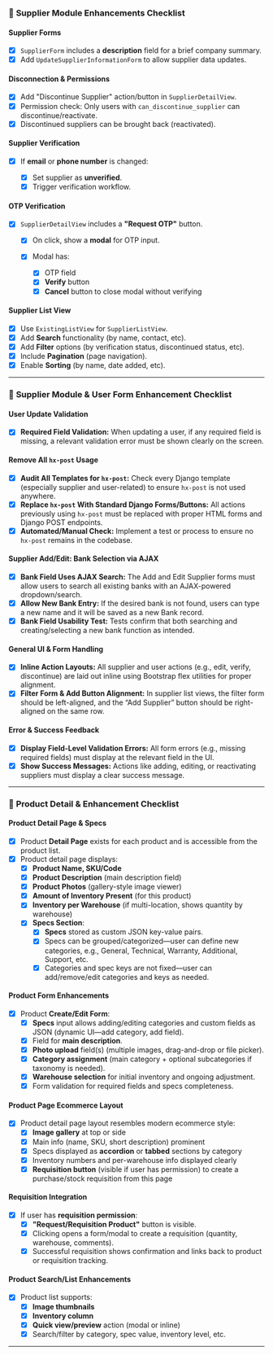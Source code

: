 ### 📝 **Supplier Module Enhancements Checklist**

#### **Supplier Forms**

* [x] `SupplierForm` includes a **description** field for a brief company summary.
* [x] Add `UpdateSupplierInformationForm` to allow supplier data updates.

#### **Disconnection & Permissions**

* [x] Add "Discontinue Supplier" action/button in `SupplierDetailView`.
* [x] Permission check: Only users with `can_discontinue_supplier` can discontinue/reactivate.
* [x] Discontinued suppliers can be brought back (reactivated).

#### **Supplier Verification**

* [x] If **email** or **phone number** is changed:

  * [x] Set supplier as **unverified**.
  * [x] Trigger verification workflow.

#### **OTP Verification**

* [x] `SupplierDetailView` includes a **"Request OTP"** button.

  * [x] On click, show a **modal** for OTP input.
  * [x] Modal has:

    * [x] OTP field
    * [x] **Verify** button
    * [x] **Cancel** button to close modal without verifying

#### **Supplier List View**

* [x] Use `ExistingListView` for `SupplierListView`.
* [x] Add **Search** functionality (by name, contact, etc).
* [x] Add **Filter** options (by verification status, discontinued status, etc).
* [x] Include **Pagination** (page navigation).
* [x] Enable **Sorting** (by name, date added, etc).

---

### 📝 **Supplier Module & User Form Enhancement Checklist**

#### **User Update Validation**

* [x] **Required Field Validation:**
  When updating a user, if any required field is missing, a relevant validation error must be shown clearly on the screen.

#### **Remove All `hx-post` Usage**

* [x] **Audit All Templates for `hx-post`:**
  Check every Django template (especially supplier and user-related) to ensure `hx-post` is not used anywhere.
* [x] **Replace `hx-post` With Standard Django Forms/Buttons:**
  All actions previously using `hx-post` must be replaced with proper HTML forms and Django POST endpoints.
* [x] **Automated/Manual Check:**
  Implement a test or process to ensure no `hx-post` remains in the codebase.

#### **Supplier Add/Edit: Bank Selection via AJAX**

* [x] **Bank Field Uses AJAX Search:**
  The Add and Edit Supplier forms must allow users to search all existing banks with an AJAX-powered dropdown/search.
* [x] **Allow New Bank Entry:**
  If the desired bank is not found, users can type a new name and it will be saved as a new Bank record.
* [x] **Bank Field Usability Test:**
  Tests confirm that both searching and creating/selecting a new bank function as intended.

#### **General UI & Form Handling**

* [x] **Inline Action Layouts:**
  All supplier and user actions (e.g., edit, verify, discontinue) are laid out inline using Bootstrap flex utilities for proper alignment.
* [x] **Filter Form & Add Button Alignment:**
  In supplier list views, the filter form should be left-aligned, and the “Add Supplier” button should be right-aligned on the same row.

#### **Error & Success Feedback**

* [x] **Display Field-Level Validation Errors:**
  All form errors (e.g., missing required fields) must display at the relevant field in the UI.
* [x] **Show Success Messages:**
  Actions like adding, editing, or reactivating suppliers must display a clear success message.

---
### 📝 **Product Detail & Enhancement Checklist**

#### **Product Detail Page & Specs**

* [x] Product **Detail Page** exists for each product and is accessible from the product list.
* [x] Product detail page displays:
  * [x] **Product Name, SKU/Code**
  * [x] **Product Description** (main description field)
  * [x] **Product Photos** (gallery-style image viewer)
  * [x] **Amount of Inventory Present** (for this product)
  * [x] **Inventory per Warehouse** (if multi-location, shows quantity by warehouse)
  * [x] **Specs Section**:
    * [x] **Specs** stored as custom JSON key-value pairs.
    * [x] Specs can be grouped/categorized—user can define new categories, e.g., General, Technical, Warranty, Additional, Support, etc.
    * [x] Categories and spec keys are not fixed—user can add/remove/edit categories and keys as needed.

#### **Product Form Enhancements**

* [x] Product **Create/Edit Form**:
  * [x] **Specs** input allows adding/editing categories and custom fields as JSON (dynamic UI—add category, add field).
  * [x] Field for **main description**.
  * [x] **Photo upload** field(s) (multiple images, drag-and-drop or file picker).
  * [x] **Category assignment** (main category + optional subcategories if taxonomy is needed).
  * [x] **Warehouse selection** for initial inventory and ongoing adjustment.
  * [x] Form validation for required fields and specs completeness.

#### **Product Page Ecommerce Layout**

* [x] Product detail page layout resembles modern ecommerce style:
  * [x] **Image gallery** at top or side
  * [x] Main info (name, SKU, short description) prominent
  * [x] Specs displayed as **accordion** or **tabbed** sections by category
  * [x] Inventory numbers and per-warehouse info displayed clearly
  * [x] **Requisition button** (visible if user has permission) to create a purchase/stock requisition from this page

#### **Requisition Integration**

* [x] If user has **requisition permission**:
  * [x] **"Request/Requisition Product"** button is visible.
  * [x] Clicking opens a form/modal to create a requisition (quantity, warehouse, comments).
  * [x] Successful requisition shows confirmation and links back to product or requisition tracking.

#### **Product Search/List Enhancements**

* [x] Product list supports:
  * [x] **Image thumbnails**
  * [x] **Inventory column**
  * [x] **Quick view/preview** action (modal or inline)
  * [x] Search/filter by category, spec value, inventory level, etc.

---
